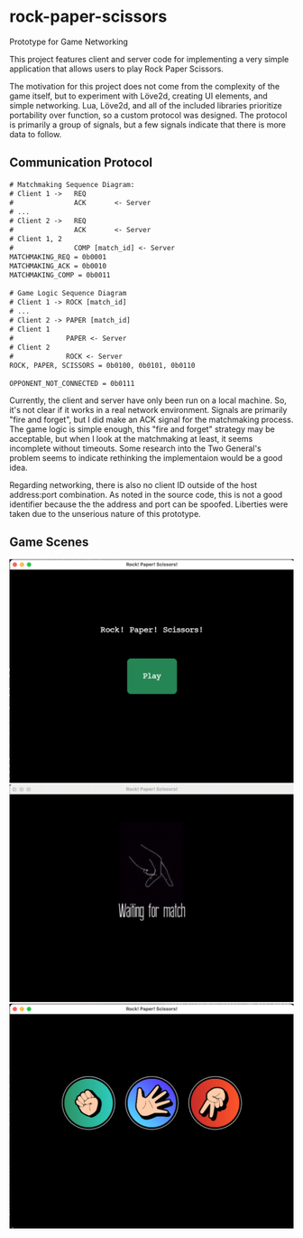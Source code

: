 # rock-paper-scissors
Prototype for Game Networking

This project features client and server code for implementing a very simple application that allows
users to play Rock Paper Scissors.

The motivation for this project does not come from the complexity of the game itself, but to
experiment with Löve2d, creating UI elements, and simple networking. Lua, Löve2d, and all of the
included libraries prioritize portability over function, so a custom protocol was designed. The
protocol is primarily a group of signals, but a few signals indicate that there is more data to
follow.

## Communication Protocol

```
# Matchmaking Sequence Diagram:
# Client 1 ->   REQ
#               ACK       <- Server
# ...
# Client 2 ->   REQ
#               ACK       <- Server
# Client 1, 2
#               COMP [match_id] <- Server
MATCHMAKING_REQ = 0b0001
MATCHMAKING_ACK = 0b0010
MATCHMAKING_COMP = 0b0011

# Game Logic Sequence Diagram
# Client 1 -> ROCK [match_id]
# ...
# Client 2 -> PAPER [match_id]
# Client 1
#             PAPER <- Server
# Client 2
#             ROCK <- Server
ROCK, PAPER, SCISSORS = 0b0100, 0b0101, 0b0110

OPPONENT_NOT_CONNECTED = 0b0111
```

Currently, the client and server have only been run on a local machine. So, it's not clear if it
works in a real network environment. Signals are primarily "fire and forget", but I did make an ACK
signal for the matchmaking process. The game logic is simple enough, this "fire and forget" strategy
may be acceptable, but when I look at the matchmaking at least, it seems incomplete without
timeouts. Some research into the Two General's problem seems to indicate rethinking the
implementaion would be a good idea.

Regarding networking, there is also no client ID outside of the host address:port combination. As
noted in the source code, this is not a good identifier because the the address and port can be
spoofed. Liberties were taken due to the unserious nature of this prototype.

## Game Scenes

![Main Menu](./screencaptures/MainMenu.png)
![Waiting For Game](./screencaptures/WaitingForGame.gif)
![Game Scene](./screencaptures/GameScene.png)

